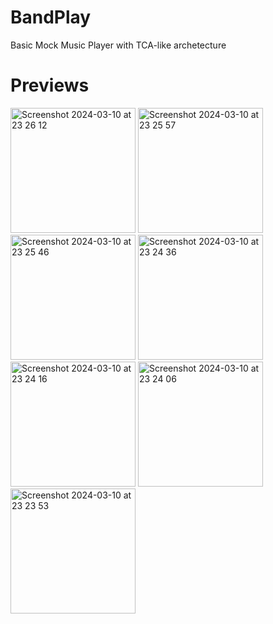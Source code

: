 # BandPlay
Basic Mock Music Player with TCA-like archetecture
# Previews
<img width="200" alt="Screenshot 2024-03-10 at 23 26 12" src="https://github.com/TheImShrey/BandPlay/assets/47182129/897c45b9-fbc4-4c24-96dc-73f40b0719e9">
<img width="200" alt="Screenshot 2024-03-10 at 23 25 57" src="https://github.com/TheImShrey/BandPlay/assets/47182129/d3635589-ca0e-4d24-ab17-a4479e8b8796">
<img width="200" alt="Screenshot 2024-03-10 at 23 25 46" src="https://github.com/TheImShrey/BandPlay/assets/47182129/f201c2ba-3b46-4843-9cf0-e2b96c866bad">
<img width="200" alt="Screenshot 2024-03-10 at 23 24 36" src="https://github.com/TheImShrey/BandPlay/assets/47182129/e1da2ca5-4f96-4017-9bbd-48beac1678e2">
<img width="200" alt="Screenshot 2024-03-10 at 23 24 16" src="https://github.com/TheImShrey/BandPlay/assets/47182129/e02bfd0f-f6b3-4cbb-b830-bfa5bb3a1528">
<img width="200" alt="Screenshot 2024-03-10 at 23 24 06" src="https://github.com/TheImShrey/BandPlay/assets/47182129/d7c614b6-b6ed-4173-9d1d-8caa92939c6b">
<img width="200" alt="Screenshot 2024-03-10 at 23 23 53" src="https://github.com/TheImShrey/BandPlay/assets/47182129/d6f949a6-585e-4ae4-8772-2bc9ef9a6a18">
